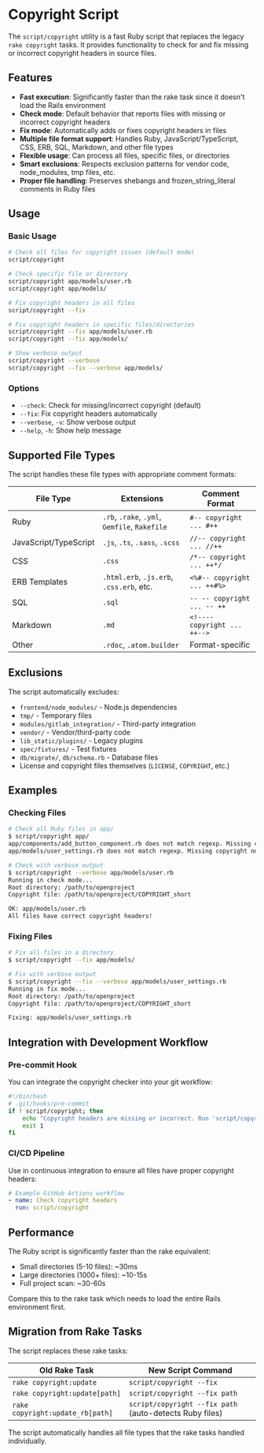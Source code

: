 # Copyright Script

The `script/copyright` utility is a fast Ruby script that replaces the legacy `rake copyright` tasks. It provides functionality to check for and fix missing or incorrect copyright headers in source files.

## Features

- **Fast execution**: Significantly faster than the rake task since it doesn't load the Rails environment
- **Check mode**: Default behavior that reports files with missing or incorrect copyright headers
- **Fix mode**: Automatically adds or fixes copyright headers in files
- **Multiple file format support**: Handles Ruby, JavaScript/TypeScript, CSS, ERB, SQL, Markdown, and other file types
- **Flexible usage**: Can process all files, specific files, or directories
- **Smart exclusions**: Respects exclusion patterns for vendor code, node_modules, tmp files, etc.
- **Proper file handling**: Preserves shebangs and frozen_string_literal comments in Ruby files

## Usage

### Basic Usage

```bash
# Check all files for copyright issues (default mode)
script/copyright

# Check specific file or directory
script/copyright app/models/user.rb
script/copyright app/models/

# Fix copyright headers in all files
script/copyright --fix

# Fix copyright headers in specific files/directories
script/copyright --fix app/models/user.rb
script/copyright --fix app/models/

# Show verbose output
script/copyright --verbose
script/copyright --fix --verbose app/models/
```

### Options

- `--check`: Check for missing/incorrect copyright (default)
- `--fix`: Fix copyright headers automatically
- `--verbose`, `-v`: Show verbose output
- `--help`, `-h`: Show help message

## Supported File Types

The script handles these file types with appropriate comment formats:

| File Type | Extensions | Comment Format |
|-----------|------------|----------------|
| Ruby | `.rb`, `.rake`, `.yml`, `Gemfile`, `Rakefile` | `#-- copyright ... #++` |
| JavaScript/TypeScript | `.js`, `.ts`, `.sass`, `.scss` | `//-- copyright ... //++` |
| CSS | `.css` | `/*-- copyright ... ++*/` |
| ERB Templates | `.html.erb`, `.js.erb`, `.css.erb`, etc. | `<%#-- copyright ... ++#%>` |
| SQL | `.sql` | `-- -- copyright ... -- ++` |
| Markdown | `.md` | `<!---- copyright ... ++-->` |
| Other | `.rdoc`, `.atom.builder` | Format-specific |

## Exclusions

The script automatically excludes:

- `frontend/node_modules/` - Node.js dependencies
- `tmp/` - Temporary files
- `modules/gitlab_integration/` - Third-party integration
- `vendor/` - Vendor/third-party code
- `lib_static/plugins/` - Legacy plugins
- `spec/fixtures/` - Test fixtures
- `db/migrate/`, `db/schema.rb` - Database files
- License and copyright files themselves (`LICENSE`, `COPYRIGHT`, etc.)

## Examples

### Checking Files

```bash
# Check all Ruby files in app/
$ script/copyright app/
app/components/add_button_component.rb does not match regexp. Missing copyright notice?
app/models/user_settings.rb does not match regexp. Missing copyright notice?

# Check with verbose output
$ script/copyright --verbose app/models/user.rb
Running in check mode...
Root directory: /path/to/openproject
Copyright file: /path/to/openproject/COPYRIGHT_short

OK: app/models/user.rb
All files have correct copyright headers!
```

### Fixing Files

```bash
# Fix all files in a directory
$ script/copyright --fix app/models/

# Fix with verbose output
$ script/copyright --fix --verbose app/models/user_settings.rb
Running in fix mode...
Root directory: /path/to/openproject
Copyright file: /path/to/openproject/COPYRIGHT_short

Fixing: app/models/user_settings.rb
```

## Integration with Development Workflow

### Pre-commit Hook

You can integrate the copyright checker into your git workflow:

```bash
#!/bin/bash
# .git/hooks/pre-commit
if ! script/copyright; then
    echo "Copyright headers are missing or incorrect. Run 'script/copyright --fix' to fix them."
    exit 1
fi
```

### CI/CD Pipeline

Use in continuous integration to ensure all files have proper copyright headers:

```yaml
# Example GitHub Actions workflow
- name: Check copyright headers
  run: script/copyright
```

## Performance

The Ruby script is significantly faster than the rake equivalent:

- Small directories (5-10 files): ~30ms
- Large directories (1000+ files): ~10-15s
- Full project scan: ~30-60s

Compare this to the rake task which needs to load the entire Rails environment first.

## Migration from Rake Tasks

The script replaces these rake tasks:

| Old Rake Task | New Script Command |
|---------------|-------------------|
| `rake copyright:update` | `script/copyright --fix` |
| `rake copyright:update[path]` | `script/copyright --fix path` |
| `rake copyright:update_rb[path]` | `script/copyright --fix path` (auto-detects Ruby files) |

The script automatically handles all file types that the rake tasks handled individually.